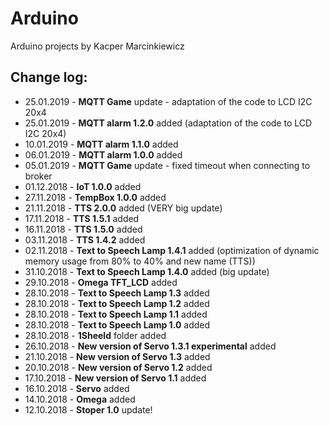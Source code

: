 # Arduino
Arduino projects by Kacper Marcinkiewicz

## Change log:

* 25.01.2019 - <b>MQTT Game</b> update - adaptation of the code to LCD I2C 20x4
* 25.01.2019 - <b>MQTT alarm 1.2.0</b> added (adaptation of the code to LCD I2C 20x4)
* 10.01.2019 - <b>MQTT alarm 1.1.0</b> added
* 06.01.2019 - <b>MQTT alarm 1.0.0</b> added
* 05.01.2019 - <b>MQTT Game</b> update - fixed timeout when connecting to broker 
* 01.12.2018 - <b>IoT 1.0.0</b> added
* 27.11.2018 - <b>TempBox 1.0.0</b> added
* 21.11.2018 - <b>TTS 2.0.0</b> added (VERY big update)
* 17.11.2018 - <b>TTS 1.5.1</b> added
* 16.11.2018 - <b>TTS 1.5.0</b> added
* 03.11.2018 - <b>TTS 1.4.2</b> added
* 02.11.2018 - <b>Text to Speech Lamp 1.4.1</b> added (optimization of dynamic memory usage from 80% to 40% and new name (TTS))
* 31.10.2018 - <b>Text to Speech Lamp 1.4.0</b> added (big update)
* 29.10.2018 - <b>Omega TFT_LCD</b> added
* 28.10.2018 - <b>Text to Speech Lamp 1.3</b> added
* 28.10.2018 - <b>Text to Speech Lamp 1.2</b> added
* 28.10.2018 - <b>Text to Speech Lamp 1.1</b> added
* 28.10.2018 - <b>Text to Speech Lamp 1.0</b> added
* 28.10.2018 - <b>1Sheeld</b> folder added
* 26.10.2018 - <b>New version of Servo 1.3.1 experimental</b> added
* 21.10.2018 - <b>New version of Servo 1.3</b> added
* 20.10.2018 - <b>New version of Servo 1.2</b> added
* 17.10.2018 - <b>New version of Servo 1.1</b> added
* 16.10.2018 - <b>Servo</b> added
* 14.10.2018 - <b>Omega</b> added
* 12.10.2018 - <b>Stoper 1.0</b> update!
